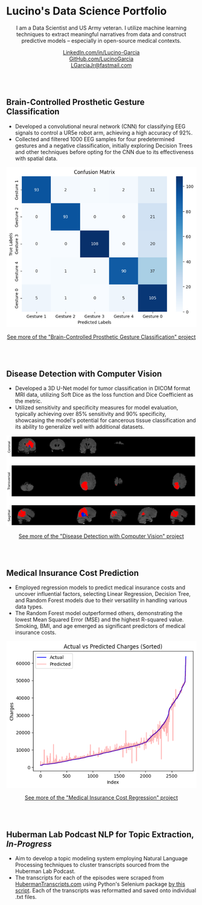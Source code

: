 <br><br>

# Lucino's Data Science Portfolio

<div style="text-align: center;">
  <p>I am a Data Scientist and US Army veteran. I utilize machine learning techniques to extract meaningful narratives from data and construct predictive models – especially in open-source medical contexts.</p>
  <a href="https://www.linkedin.com/in/lucino-garcia/">LinkedIn.com/in/Lucino-Garcia</a> <br>
  <a href="https://github.com/LucinoGarcia">GitHub.com/LucinoGarcia</a> <br>
  <a href="mailto:LGarciaJr@fastmail.com">LGarciaJr@fastmail.com</a>
</div>

<br><br>



## Brain-Controlled Prosthetic Gesture Classification
- Developed a convolutional neural network (CNN) for classifying EEG signals to control a UR5e robot arm, achieving a high accuracy of 92%.
- Collected and filtered 1000 EEG samples for four predetermined gestures and a negative classification, initially exploring Decision Trees and other techniques before opting for the CNN due to its effectiveness with spatial data. <br>

[![BME_CM.png](/images/BME_CM.png)](./BCI-Robot-Arm.html)

<p align="center">
  <a href="./BCI-Robot-Arm.html">See more of the "Brain-Controlled Prosthetic Gesture Classification" project</a>
</p>

<br><br>



## Disease Detection with Computer Vision
- Developed a 3D U-Net model for tumor classification in DICOM format MRI data, utilizing Soft Dice as the loss function and Dice Coefficient as the metric.
- Utilized sensitivity and specificity measures for model evaluation, typically achieving over 85% sensitivity and 90% specificity, showcasing the model's potential for cancerous tissue classification and its ability to generalize well with additional datasets. <br>

[![3_View.png](/images/3_View.png)](./MRI-CVision.html)

<p align="center">
  <a href="./MRI-CVision.html">See more of the "Disease Detection with Computer Vision" project</a>
</p>

<br><br>



## Medical Insurance Cost Prediction

- Employed regression models to predict medical insurance costs and uncover influential factors, selecting Linear Regression, Decision Tree, and Random Forest models due to their versatility in handling various data types.
- The Random Forest model outperformed others, demonstrating the lowest Mean Squared Error (MSE) and the highest R-squared value. Smoking, BMI, and age emerged as significant predictors of medical insurance costs. <br>

[![MedCostReg_Plot.png](/images/MedCostReg_Plot.png)](./Medical_Insurance_Cost.html)

<p align="center">
  <a href="./Medical_Insurance_Cost.html">See more of the "Medical Insurance Cost Regression" project</a>
</p>

<br><br>



## Huberman Lab Podcast NLP for Topic Extraction, *In-Progress*
- Aim to develop a topic modeling system employing Natural Language Processing techniques to cluster transcripts sourced from the Huberman Lab Podcast.
- The transcripts for each of the episodes were scraped from [HubermanTranscripts.com](https://www.hubermantranscripts.com/) using Python's Selenium package [by this script](/WebScrape.py). Each of the transcripts was reformatted and saved onto individual .txt files.

<!-- Excel, Dashboard, Transportation -->
<!-- Excel, Dashboard, Coffee -->
<!-- Tableau, Dashboard, Coursera -->
<!-- SQL, YouTube -->
<br><br><br><br>
